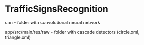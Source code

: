 # TrafficSignsRecognition
cnn - folder with convolutional neural network

app/src/main/res/raw - folder with cascade detectors (circle.xml, triangle.xml)
